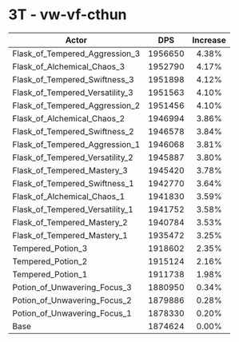 # 3T - vw-vf-cthun
| Actor | DPS | Increase |
|---|:---:|:---:|
|Flask_of_Tempered_Aggression_3|1956650|4.38%|
|Flask_of_Alchemical_Chaos_3|1952790|4.17%|
|Flask_of_Tempered_Swiftness_3|1951898|4.12%|
|Flask_of_Tempered_Versatility_3|1951563|4.10%|
|Flask_of_Tempered_Aggression_2|1951456|4.10%|
|Flask_of_Alchemical_Chaos_2|1946994|3.86%|
|Flask_of_Tempered_Swiftness_2|1946578|3.84%|
|Flask_of_Tempered_Aggression_1|1946068|3.81%|
|Flask_of_Tempered_Versatility_2|1945887|3.80%|
|Flask_of_Tempered_Mastery_3|1945420|3.78%|
|Flask_of_Tempered_Swiftness_1|1942770|3.64%|
|Flask_of_Alchemical_Chaos_1|1941830|3.59%|
|Flask_of_Tempered_Versatility_1|1941752|3.58%|
|Flask_of_Tempered_Mastery_2|1940784|3.53%|
|Flask_of_Tempered_Mastery_1|1935472|3.25%|
|Tempered_Potion_3|1918602|2.35%|
|Tempered_Potion_2|1915124|2.16%|
|Tempered_Potion_1|1911738|1.98%|
|Potion_of_Unwavering_Focus_3|1880950|0.34%|
|Potion_of_Unwavering_Focus_2|1879886|0.28%|
|Potion_of_Unwavering_Focus_1|1878330|0.20%|
|Base|1874624|0.00%|

